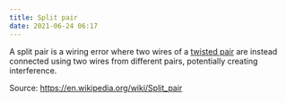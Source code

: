 ```yaml
---
title: Split pair
date: 2021-06-24 06:17
---
```


A split pair is a wiring error where two wires of a 
[twisted pair](2020-10-12--13-50-35Z--twisted_pair.md) are instead connected
using two wires from different pairs, potentially creating interference.

Source: https://en.wikipedia.org/wiki/Split_pair
